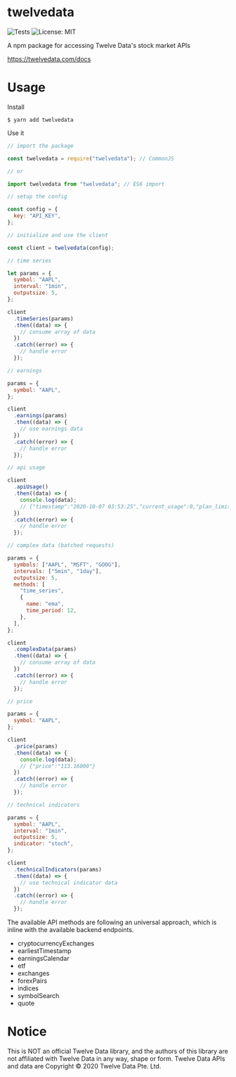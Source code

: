 # twelvedata

![Tests](https://github.com/evzaboun/twelvedata/workflows/Tests/badge.svg) ![License: MIT](https://img.shields.io/badge/License-MIT-green.svg)

A npm package for accessing Twelve Data's stock market APIs

https://twelvedata.com/docs

# Usage

Install

```shell
$ yarn add twelvedata
```

Use it

```js
// import the package

const twelvedata = require("twelvedata"); // CommonJS

// or

import twelvedata from "twelvedata"; // ES6 import

// setup the config

const config = {
  key: "API_KEY",
};

// initialize and use the client

const client = twelvedata(config);

// time series

let params = {
  symbol: "AAPL",
  interval: "1min",
  outputsize: 5,
};

client
  .timeSeries(params)
  .then((data) => {
    // consume array of data
  })
  .catch((error) => {
    // handle error
  });

// earnings

params = {
  symbol: "AAPL",
};

client
  .earnings(params)
  .then((data) => {
    // use earnings data
  })
  .catch((error) => {
    // handle error
  });

// api usage

client
  .apiUsage()
  .then((data) => {
    console.log(data);
    // {"timestamp":"2020-10-07 03:53:25","current_usage":0,"plan_limit":55}
  })
  .catch((error) => {
    // handle error
  });

// complex data (batched requests)

params = {
  symbols: ["AAPL", "MSFT", "GOOG"],
  intervals: ["5min", "1day"],
  outputsize: 5,
  methods: [
    "time_series",
    {
      name: "ema",
      time_period: 12,
    },
  ],
};

client
  .complexData(params)
  .then((data) => {
    // consume array of data
  })
  .catch((error) => {
    // handle error
  });

// price

params = {
  symbol: "AAPL",
};

client
  .price(params)
  .then((data) => {
    console.log(data);
    // {"price":"113.16000"}
  })
  .catch((error) => {
    // handle error
  });

// technical indicators

params = {
  symbol: "AAPL",
  interval: "1min",
  outputsize: 5,
  indicator: "stoch",
};

client
  .technicalIndicators(params)
  .then((data) => {
    // use technical indicator data
  })
  .catch((error) => {
    // handle error
  });
```

The available API methods are following an universal approach, which is inline with the available backend endpoints.

- cryptocurrencyExchanges
- earliestTimestamp
- earningsCalendar
- etf
- exchanges
- forexPairs
- indices
- symbolSearch
- quote

# Notice

This is NOT an official Twelve Data library, and the authors of this library are not affiliated with Twelve Data in any way, shape or form. Twelve Data APIs and data are Copyright © 2020 Twelve Data Pte. Ltd.

